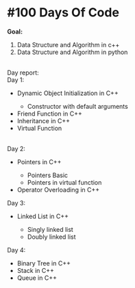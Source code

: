 # #100 Days Of Code

**Goal:** <br> 
1. Data Structure and Algorithm in c++ <br>
2. Data Structure and Algorithm in python <br><br>

Day report: <br>
Day 1: <br>
<ul>
<li> Dynamic Object Initialization in C++</li>
<ul>
<li>Constructor with default arguments</li>
</ul>
<li>Friend Function in C++</li>
<li>Inheritance in C++</li>
<li>Virtual Function</li>
</ul>
<br>
Day 2: <br>
<ul>
	<li>Pointers in C++</li>
		<ul>
			<li>Pointers Basic</li>
			<li>Pointers in virtual function</li>
		</ul>
	<li>Operator Overloading in C++</li>
</ul>
Day 3: <br>
<ul>
	<li>Linked List in C++</li>
		<ul>
			<li>Singly linked list</li>
			<li>Doubly linked list</li>
		</ul>
</ul>
Day 4: <br>
<ul>
	<li>Binary Tree in C++</li>
	<li>Stack in C++</li>
	<li>Queue in C++</li>		
</ul>